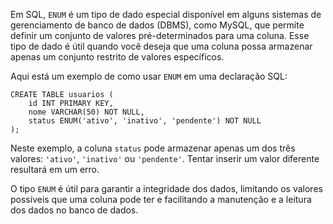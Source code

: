 Em SQL, `ENUM` é um tipo de dado especial disponível em alguns sistemas de gerenciamento de banco de dados (DBMS), como MySQL, que permite definir um conjunto de valores pré-determinados para uma coluna. Esse tipo de dado é útil quando você deseja que uma coluna possa armazenar apenas um conjunto restrito de valores específicos.

Aqui está um exemplo de como usar `ENUM` em uma declaração SQL:

```
CREATE TABLE usuarios (
    id INT PRIMARY KEY,
    nome VARCHAR(50) NOT NULL,
    status ENUM('ativo', 'inativo', 'pendente') NOT NULL
);
```

Neste exemplo, a coluna `status` pode armazenar apenas um dos três valores: `'ativo'`, `'inativo'` ou `'pendente'`. Tentar inserir um valor diferente resultará em um erro.

O tipo `ENUM` é útil para garantir a integridade dos dados, limitando os valores possíveis que uma coluna pode ter e facilitando a manutenção e a leitura dos dados no banco de dados.